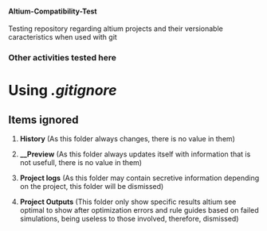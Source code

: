 #### Altium-Compatibility-Test
Testing repository regarding altium projects and their versionable caracteristics when used with git

### Other activities tested here

# Using *.gitignore* 

## Items ignored

1. **History** (As this folder always changes, there is no value in them)

1. **__Preview** (As this folder always updates itself with information that is not usefull, there is no value in them)

1. **Project logs** (As this folder may contain secretive information depending on the project, this folder will be dismissed)

1. **Project Outputs** (This folder only show specific results altium see optimal to show after optimization errors and rule guides based on failed simulations, being useless to those involved, therefore, dismissed)


